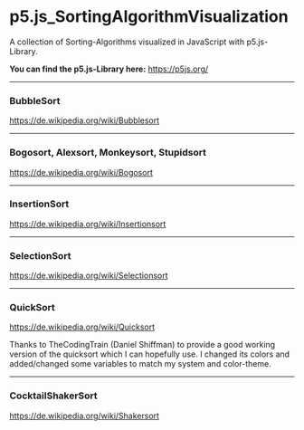 # p5.js_SortingAlgorithmVisualization
A collection of Sorting-Algorithms visualized in JavaScript with p5.js-Library.

**You can find the p5.js-Library here:** https://p5js.org/

***
### BubbleSort
https://de.wikipedia.org/wiki/Bubblesort
***
### Bogosort, Alexsort, Monkeysort, Stupidsort
https://de.wikipedia.org/wiki/Bogosort
***
### InsertionSort
https://de.wikipedia.org/wiki/Insertionsort
***
### SelectionSort
https://de.wikipedia.org/wiki/Selectionsort
***
### QuickSort
https://de.wikipedia.org/wiki/Quicksort

Thanks to TheCodingTrain (Daniel Shiffman) to provide a good working version of the quicksort which I can hopefully use. I changed its colors and added/changed some variables to match my system and color-theme.
***
### CocktailShakerSort
https://de.wikipedia.org/wiki/Shakersort
